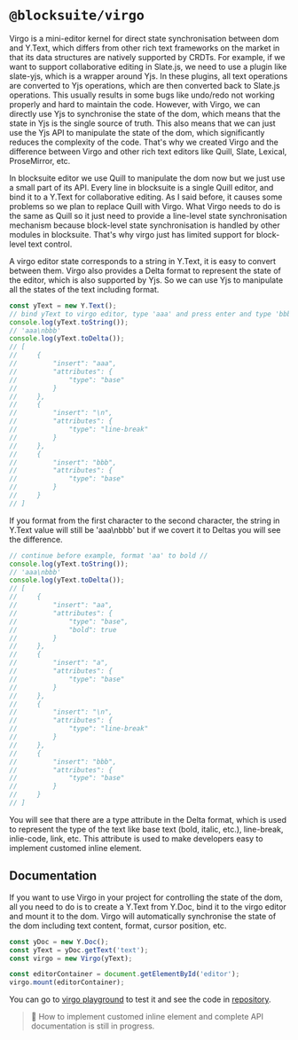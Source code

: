 # `@blocksuite/virgo`

Virgo is a mini-editor kernel for direct state synchronisation between dom and Y.Text,
which differs from other rich text frameworks on the market in that its data structures
are natively supported by CRDTs. For example, if we want to support collaborative editing
in Slate.js, we need to use a plugin like slate-yjs, which is a wrapper around Yjs. In
these plugins, all text operations are converted to Yjs operations, which are then
converted back to Slate.js operations. This usually results in some bugs like undo/redo
not working properly and hard to maintain the code. However, with Virgo, we can
directly use Yjs to synchronise the state of the dom, which means that the state in Yjs
is the single source of truth. This also means that we can just use the Yjs API to
manipulate the state of the dom, which significantly reduces the complexity of the code.
That's why we created Virgo and the difference between Virgo and other rich text editors
like Quill, Slate, Lexical, ProseMirror, etc.

In blocksuite editor we use Quill to manipulate the dom now but we just use a small part of
its API. Every line in blocksuite is a single Quill editor, and bind it to a Y.Text for
collaborative editing. As I said before, it causes some problems so we plan to replace
Quill with Virgo. What Virgo needs to do is the same as Quill so it just need to provide a
line-level state synchronisation mechanism because block-level state synchronisation is
handled by other modules in blocksuite. That's why virgo just has limited support
for block-level text control.

A virgo editor state corresponds to a string in Y.Text, it is easy to convert between
them. Virgo also provides a Delta format to represent the state of the editor, which is
also supported by Yjs. So we can use Yjs to manipulate all the states of the text including
format.

```js
const yText = new Y.Text();
// bind yText to virgo editor, type 'aaa' and press enter and type 'bbb' //
console.log(yText.toString());
// 'aaa\nbbb'
console.log(yText.toDelta());
// [
//     {
//         "insert": "aaa",
//         "attributes": {
//             "type": "base"
//         }
//     },
//     {
//         "insert": "\n",
//         "attributes": {
//             "type": "line-break"
//         }
//     },
//     {
//         "insert": "bbb",
//         "attributes": {
//             "type": "base"
//         }
//     }
// ]
```

If you format from the first character to the second character, the string in Y.Text
value will still be 'aaa\nbbb' but if we covert it to Deltas you will see the difference.

```js
// continue before example, format 'aa' to bold //
console.log(yText.toString());
// 'aaa\nbbb'
console.log(yText.toDelta());
// [
//     {
//         "insert": "aa",
//         "attributes": {
//             "type": "base",
//             "bold": true
//         }
//     },
//     {
//         "insert": "a",
//         "attributes": {
//             "type": "base"
//         }
//     },
//     {
//         "insert": "\n",
//         "attributes": {
//             "type": "line-break"
//         }
//     },
//     {
//         "insert": "bbb",
//         "attributes": {
//             "type": "base"
//         }
//     }
// ]
```

You will see that there are a type attribute in the Delta format, which is used to
represent the type of the text like base text (bold, italic, etc.), line-break,
inlie-code, link, etc. This attribute is used to make developers easy to implement
customed inline element.

## Documentation

If you want to use Virgo in your project for controlling the state of the dom, all
you need to do is to create a Y.Text from Y.Doc, bind it to the virgo editor and
mount it to the dom. Virgo will automatically synchronise the state of the dom
including text content, format, cursor position, etc.

```js
const yDoc = new Y.Doc();
const yText = yDoc.getText('text');
const virgo = new Virgo(yText);

const editorContainer = document.getElementById('editor');
virgo.mount(editorContainer);
```

You can go to [virgo playground](https://blocksuite-toeverything.vercel.app/examples/virgo/)
to test it and see the code in [repository](https://github.com/toeverything/blocksuite/tree/master/packages/playground/examples/virgo).

> 🚧 How to implement customed inline element and complete API documentation is still
> in progress.
